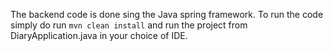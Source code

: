 The backend code is done sing the Java spring framework. To run the code simply do run `mvn clean install` and run the project from DiaryApplication.java in your choice of IDE. 
